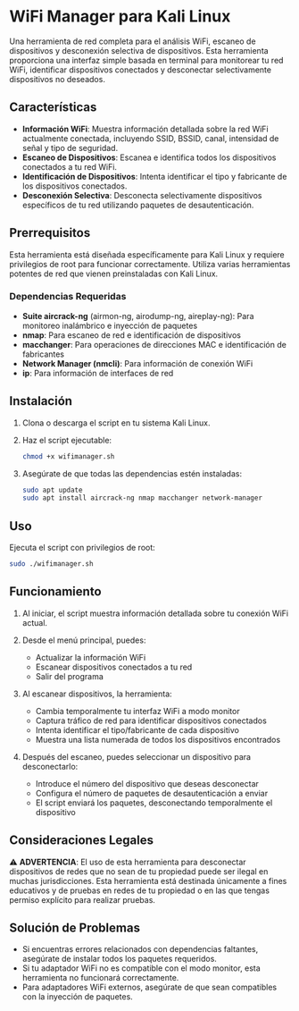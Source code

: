 # WiFi Manager para Kali Linux

Una herramienta de red completa para el análisis WiFi, escaneo de dispositivos y desconexión selectiva de dispositivos. Esta herramienta proporciona una interfaz simple basada en terminal para monitorear tu red WiFi, identificar dispositivos conectados y desconectar selectivamente dispositivos no deseados.

## Características

- **Información WiFi**: Muestra información detallada sobre la red WiFi actualmente conectada, incluyendo SSID, BSSID, canal, intensidad de señal y tipo de seguridad.
- **Escaneo de Dispositivos**: Escanea e identifica todos los dispositivos conectados a tu red WiFi.
- **Identificación de Dispositivos**: Intenta identificar el tipo y fabricante de los dispositivos conectados.
- **Desconexión Selectiva**: Desconecta selectivamente dispositivos específicos de tu red utilizando paquetes de desautenticación.

## Prerrequisitos

Esta herramienta está diseñada específicamente para Kali Linux y requiere privilegios de root para funcionar correctamente. Utiliza varias herramientas potentes de red que vienen preinstaladas con Kali Linux.

### Dependencias Requeridas

- **Suite aircrack-ng** (airmon-ng, airodump-ng, aireplay-ng): Para monitoreo inalámbrico e inyección de paquetes
- **nmap**: Para escaneo de red e identificación de dispositivos
- **macchanger**: Para operaciones de direcciones MAC e identificación de fabricantes
- **Network Manager (nmcli)**: Para información de conexión WiFi
- **ip**: Para información de interfaces de red

## Instalación

1. Clona o descarga el script en tu sistema Kali Linux.
2. Haz el script ejecutable:
   ```bash
   chmod +x wifimanager.sh
   ```

3. Asegúrate de que todas las dependencias estén instaladas:
   ```bash
   sudo apt update
   sudo apt install aircrack-ng nmap macchanger network-manager
   ```

## Uso

Ejecuta el script con privilegios de root:

```bash
sudo ./wifimanager.sh
```

## Funcionamiento

1. Al iniciar, el script muestra información detallada sobre tu conexión WiFi actual.
2. Desde el menú principal, puedes:
   - Actualizar la información WiFi
   - Escanear dispositivos conectados a tu red
   - Salir del programa

3. Al escanear dispositivos, la herramienta:
   - Cambia temporalmente tu interfaz WiFi a modo monitor
   - Captura tráfico de red para identificar dispositivos conectados
   - Intenta identificar el tipo/fabricante de cada dispositivo
   - Muestra una lista numerada de todos los dispositivos encontrados

4. Después del escaneo, puedes seleccionar un dispositivo para desconectarlo:
   - Introduce el número del dispositivo que deseas desconectar
   - Configura el número de paquetes de desautenticación a enviar
   - El script enviará los paquetes, desconectando temporalmente el dispositivo

## Consideraciones Legales

⚠️ **ADVERTENCIA**: El uso de esta herramienta para desconectar dispositivos de redes que no sean de tu propiedad puede ser ilegal en muchas jurisdicciones. Esta herramienta está destinada únicamente a fines educativos y de pruebas en redes de tu propiedad o en las que tengas permiso explícito para realizar pruebas.

## Solución de Problemas

- Si encuentras errores relacionados con dependencias faltantes, asegúrate de instalar todos los paquetes requeridos.
- Si tu adaptador WiFi no es compatible con el modo monitor, esta herramienta no funcionará correctamente.
- Para adaptadores WiFi externos, asegúrate de que sean compatibles con la inyección de paquetes.